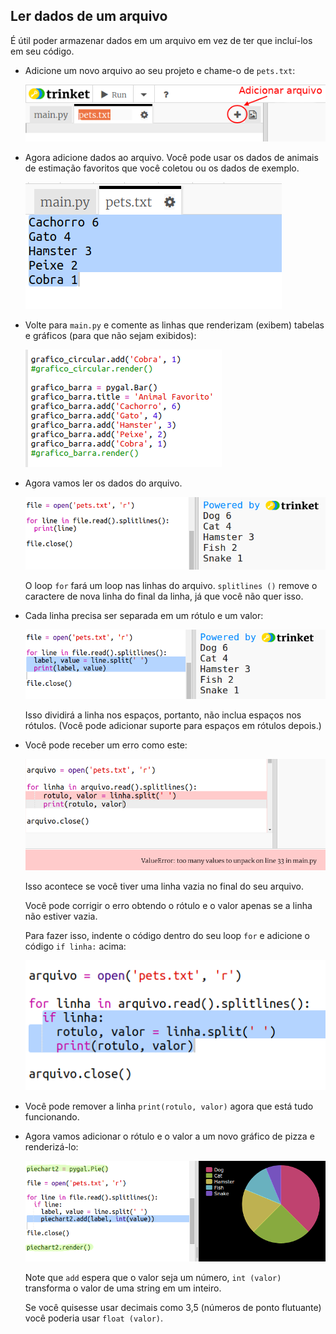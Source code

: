 ## Ler dados de um arquivo

É útil poder armazenar dados em um arquivo em vez de ter que incluí-los em seu código.

+ Adicione um novo arquivo ao seu projeto e chame-o de `pets.txt`:
    
    ![captura de tela](images/pets-file.png)

+ Agora adicione dados ao arquivo. Você pode usar os dados de animais de estimação favoritos que você coletou ou os dados de exemplo.
    
    ![captura de tela](images/pets-data.png)

+ Volte para `main.py` e comente as linhas que renderizam (exibem) tabelas e gráficos (para que não sejam exibidos):
    
    ![captura de tela](images/pets-comment.png)

+ Agora vamos ler os dados do arquivo.
    
    ![captura de tela](images/pets-read.png)
    
    O loop `for` fará um loop nas linhas do arquivo. `splitlines ()` remove o caractere de nova linha do final da linha, já que você não quer isso.

+ Cada linha precisa ser separada em um rótulo e um valor:
    
    ![captura de tela](images/pets-split.png)
    
    Isso dividirá a linha nos espaços, portanto, não inclua espaços nos rótulos. (Você pode adicionar suporte para espaços em rótulos depois.)

+ Você pode receber um erro como este:
    
    ![captura de tela](images/pets-error.png)
    
    Isso acontece se você tiver uma linha vazia no final do seu arquivo.
    
    Você pode corrigir o erro obtendo o rótulo e o valor apenas se a linha não estiver vazia.
    
    Para fazer isso, indente o código dentro do seu loop `for` e adicione o código `if linha:` acima:
    
    ![captura de tela](images/pets-fix.png)

+ Você pode remover a linha `print(rotulo, valor)` agora que está tudo funcionando.

+ Agora vamos adicionar o rótulo e o valor a um novo gráfico de pizza e renderizá-lo:
    
    ![screenshot](images/pets-pie2.png)
    
    Note que `add` espera que o valor seja um número, `int (valor)` transforma o valor de uma string em um inteiro.
    
    Se você quisesse usar decimais como 3,5 (números de ponto flutuante) você poderia usar `float (valor)`.